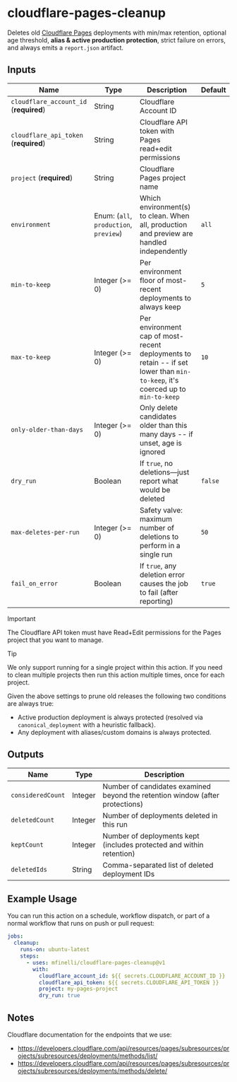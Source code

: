 # cloudflare-pages-cleanup

Deletes old [Cloudflare Pages](https://pages.cloudflare.com) deployments with
min/max retention, optional age threshold, **alias & active production
protection**, strict failure on errors, and always emits a `report.json`
artifact.

## Inputs

| Name                                   | Type                                   | Description                                                                                                                   | Default |
| -------------------------------------- | -------------------------------------- | ----------------------------------------------------------------------------------------------------------------------------- | ------- |
| `cloudflare_account_id` (**required**) | String                                 | Cloudflare Account ID                                                                                                         |         |
| `cloudflare_api_token` (**required**)  | String                                 | Cloudflare API token with Pages read+edit permissions                                                                         |         |
| `project` (**required**)               | String                                 | Cloudflare Pages project name                                                                                                 |         |
| `environment`                          | Enum: (`all`, `production`, `preview`) | Which environment(s) to clean. When all, production and preview are handled independently                                     | `all`   |
| `min-to-keep`                          | Integer (>= 0)                         | Per environment floor of most-recent deployments to always keep                                                               | `5`     |
| `max-to-keep`                          | Integer (>= 0)                         | Per environment cap of most-recent deployments to retain -- if set lower than `min-to-keep`, it's coerced up to `min-to-keep` | `10`    |
| `only-older-than-days`                 | Integer (>= 0)                         | Only delete candidates older than this many days -- if unset, age is ignored                                                  |         |
| `dry_run`                              | Boolean                                | If `true`, no deletions—just report what would be deleted                                                                     | `false` |
| `max-deletes-per-run`                  | Integer (>= 0)                         | Safety valve: maximum number of deletions to perform in a single run                                                          | `50`    |
| `fail_on_error`                        | Boolean                                | If `true`, any deletion error causes the job to fail (after reporting)                                                        | `true`  |

> [!IMPORTANT]
>
> The Cloudflare API token must have Read+Edit permissions for the Pages project
> that you want to manage.

> [!TIP]
>
> We only support running for a single project within this action. If you need
> to clean multiple projects then run this action multiple times, once for each
> project.

Given the above settings to prune old releases the following two conditions are
always true:

- Active production deployment is always protected (resolved via
  `canonical_deployment` with a heuristic fallback).
- Any deployment with aliases/custom domains is always protected.

## Outputs

| Name              | Type    | Description                                                                   |
| ----------------- | ------- | ----------------------------------------------------------------------------- |
| `consideredCount` | Integer | Number of candidates examined beyond the retention window (after protections) |
| `deletedCount`    | Integer | Number of deployments deleted in this run                                     |
| `keptCount`       | Integer | Number of deployments kept (includes protected and within retention)          |
| `deletedIds`      | String  | Comma-separated list of deleted deployment IDs                                |

## Example Usage

You can run this action on a schedule, workflow dispatch, or part of a normal
workflow that runs on push or pull request:

```yaml
jobs:
  cleanup:
    runs-on: ubuntu-latest
    steps:
      - uses: mfinelli/cloudflare-pages-cleanup@v1
        with:
          cloudflare_account_id: ${{ secrets.CLOUDFLARE_ACCOUNT_ID }}
          cloudflare_api_token: ${{ secrets.CLOUDFLARE_API_TOKEN }}
          project: my-pages-project
          dry_run: true
```

## Notes

Cloudflare documentation for the endpoints that we use:

- https://developers.cloudflare.com/api/resources/pages/subresources/projects/subresources/deployments/methods/list/
- https://developers.cloudflare.com/api/resources/pages/subresources/projects/subresources/deployments/methods/delete/
